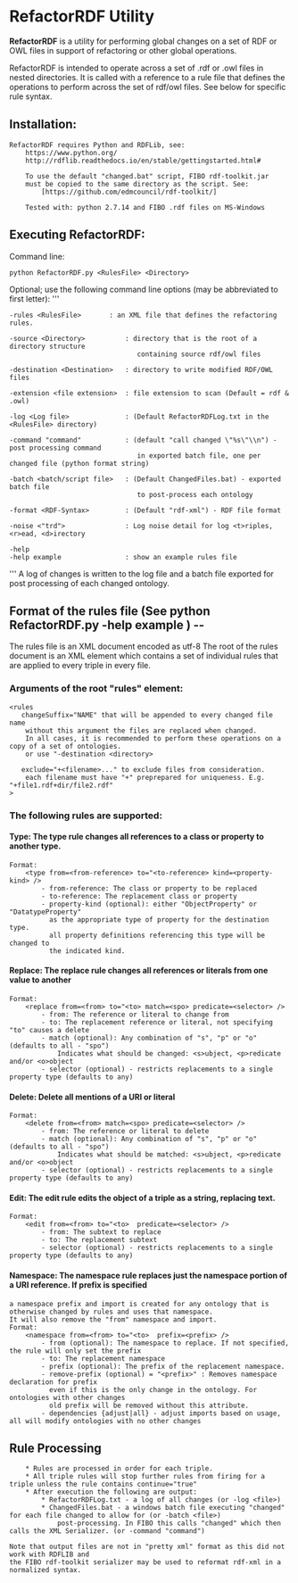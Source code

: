 # RefactorRDF Utility
__RefactorRDF__ is a utility for performing global changes on a set of RDF or OWL files
in support of refactoring or other global operations.

RefactorRDF is intended to operate across a set of .rdf or .owl files in nested directories.
It is called with a reference to a rule file that defines the operations to perform across 
the set of rdf/owl files. See below for specific rule syntax.
	
## Installation:
	RefactorRDF requires Python and RDFLib, see: 
		https://www.python.org/
		http://rdflib.readthedocs.io/en/stable/gettingstarted.html#
		
		To use the default "changed.bat" script, FIBO rdf-toolkit.jar
		must be copied to the same directory as the script. See:
			[https://github.com/edmcouncil/rdf-toolkit/]
			
		Tested with: python 2.7.14 and FIBO .rdf files on MS-Windows
		
## Executing RefactorRDF: 
Command line:

    python RefactorRDF.py <RulesFile> <Directory> 
Optional; use the following command line options (may be abbreviated to first letter):
'''

	-rules <RulesFile>	     : an XML file that defines the refactoring rules.
	
	-source <Directory>          : directory that is the root of a directory structure 
	                                containing source rdf/owl files
		
	-destination <Destination>   : directory to write modified RDF/OWL files
	
	-extension <file extension>  : file extension to scan (Default = rdf & .owl)
	
	-log <Log file>              : (Default RefactorRDFLog.txt in the <RulesFile> directory)

	-command "command"           : (default "call changed \"%s\"\\n") - post processing command 
	                                in exported batch file, one per changed file (python format string)
					
	-batch <batch/script file>   : (Default ChangedFiles.bat) - exported batch file 
	                                to post-process each ontology
					
	-format <RDF-Syntax>         : (Default "rdf-xml") - RDF file format
	
	-noise <"trd">               : Log noise detail for log <t>riples, <r>ead, <d>irectory
	
	-help 
	-help example 	             : show an example rules file
'''
A log of changes is written to the log file and a batch file exported for post processing of each changed ontology.
	


## Format of the rules file (See python RefactorRDF.py -help example ) --

The rules file is an XML document encoded as utf-8
The root of the rules document is an XML element <rules>
which contains a set of individual rules that are applied to every triple in
every file.

### Arguments of the root "rules" element:
	<rules 
	   changeSuffix="NAME" that will be appended to every changed file name
		without this argument the files are replaced when changed.
		In all cases, it is recommended to perform these operations on a copy of a set of ontologies.
		or use "-destination <directory>
	
	   exclude="+<filename>..." to exclude files from consideration.
		each filename must have "+" preprepared for uniqueness. E.g. "+file1.rdf+dir/file2.rdf"
	>	

### The following rules are supported:

#### __Type__: The type rule changes all references to a class or property to another type.
	Format:
		<type from=<from-reference> to="<to-reference> kind=<property-kind> />
			- from-reference: The class or property to be replaced
			- to-reference: The replacement class or property
			- property-kind (optional): either "ObjectProperty" or "DatatypeProperty"
			  as the appropriate type of property for the destination type.
			  all property definitions referencing this type will be changed to
			  the indicated kind.
			  
#### __Replace__: The replace rule changes all references or literals from one value to another
	Format:
		<replace from=<from> to="<to> match=<spo> predicate=<selector> />
			- from: The reference or literal to change from
			- to: The replacement reference or literal, not specifying "to" causes a delete
			- match (optional): Any combination of "s", "p" or "o" (defaults to all - "spo")
				Indicates what should be changed: <s>ubject, <p>redicate and/or <o>object
			- selector (optional) - restricts replacements to a single property type (defaults to any)
			  
#### __Delete__: Delete all mentions of a URI or literal
	Format:
		<delete from=<from> match=<spo> predicate=<selector> />
			- from: The reference or literal to delete
			- match (optional): Any combination of "s", "p" or "o" (defaults to all - "spo")
				Indicates what should be matched: <s>ubject, <p>redicate and/or <o>object
			- selector (optional) - restricts replacements to a single property type (defaults to any)
			
#### __Edit__: The edit rule edits the object of a triple as a string, replacing text.
	Format:
		<edit from=<from> to="<to>  predicate=<selector> />
			- from: The subtext to replace
			- to: The replacement subtext
			- selector (optional) - restricts replacements to a single property type (defaults to any)
			
#### __Namespace__: The namespace rule replaces just the namespace portion of a URI reference. If prefix is specified
	a namespace prefix and import is created for any ontology that is otherwise changed by rules and uses that namespace.
	It will also remove the "from" namespace and import.
	Format:
		<namespace from=<from> to="<to>  prefix=<prefix> />
			- from (optional): The namespace to replace. If not specified, the rule will only set the prefix
			- to: The replacement namespace
			- prefix (optional): The prefix of the replacement namespace.
			- remove-prefix (optional) = "<prefix>" : Removes namespace declaration for prefix 
			  even if this is the only change in the ontology. For ontologies with other changes
			  old prefix will be removed without this attribute.
			- dependencies {adjust|all} - adjust imports based on usage, all will modify ontologies with no other changes

## Rule Processing
		* Rules are processed in order for each triple.
		* All triple rules will stop further rules from firing for a triple unless the rule contains continue="true"
		* After execution the following are output:
			* RefactorRDFLog.txt - a log of all changes (or -log <file>)
			* ChangedFiles.bat - a windows batch file executing "changed" for each file changed to allow for (or -batch <file>)
				post-processing. In FIBO this calls "changed" which then calls the XML Serializer. (or -command "command")
				
	Note that output files are not in "pretty xml" format as this did not work with RDFLIB and 
	the FIBO rdf-toolkit serializer may be used to reformat rdf-xml in a normalized syntax.
